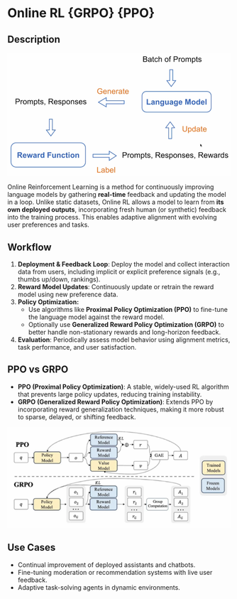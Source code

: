 # Online RL {GRPO} {PPO}

## Description

![](online_rl/overview.png)

Online Reinforcement Learning is a method for continuously improving language models by gathering **real-time** feedback and updating the model in a loop.
Unlike static datasets, Online RL allows a model to learn from **its own deployed outputs**, incorporating fresh human (or synthetic) feedback into the training process.
This enables adaptive alignment with evolving user preferences and tasks.

## Workflow

1. **Deployment & Feedback Loop**: Deploy the model and collect interaction data from users, including implicit or explicit preference signals (e.g., thumbs up/down, rankings).
2. **Reward Model Updates**: Continuously update or retrain the reward model using new preference data.
3. **Policy Optimization:**
   - Use algorithms like **Proximal Policy Optimization (PPO)** to fine-tune the language model against the reward model.
   - Optionally use **Generalized Reward Policy Optimization (GRPO)** to better handle non-stationary rewards and long-horizon feedback.
4. **Evaluation**: Periodically assess model behavior using alignment metrics, task performance, and user satisfaction.

## PPO vs GRPO

- **PPO (Proximal Policy Optimization)**: A stable, widely-used RL algorithm that prevents large policy updates, reducing training instability.
- **GRPO (Generalized Reward Policy Optimization)**: Extends PPO by incorporating reward generalization techniques, making it more robust to sparse, delayed, or shifting feedback.

![](online_rl/ppo_and_grpo.png)

## Use Cases

- Continual improvement of deployed assistants and chatbots.
- Fine-tuning moderation or recommendation systems with live user feedback.
- Adaptive task-solving agents in dynamic environments.
